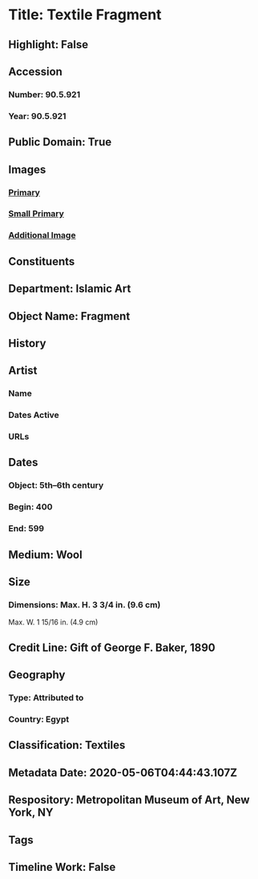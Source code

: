 # Title: Textile Fragment
## Highlight: False
## Accession
### Number: 90.5.921
### Year: 90.5.921
## Public Domain: True
## Images
### [Primary](https://images.metmuseum.org/CRDImages/is/original/74733.jpg)
### [Small Primary](https://images.metmuseum.org/CRDImages/is/web-large/74733.jpg)
### [Additional Image](https://images.metmuseum.org/CRDImages/is/original/2727.jpg)
## Constituents
## Department: Islamic Art
## Object Name: Fragment
## History
## Artist
### Name
### Dates Active
### URLs
## Dates
### Object: 5th–6th century
### Begin: 400
### End: 599
## Medium: Wool
## Size
### Dimensions: Max. H. 3 3/4 in. (9.6 cm)
Max. W. 1 15/16 in. (4.9 cm)
## Credit Line: Gift of George F. Baker, 1890
## Geography
### Type: Attributed to
### Country: Egypt
## Classification: Textiles
## Metadata Date: 2020-05-06T04:44:43.107Z
## Respository: Metropolitan Museum of Art, New York, NY
## Tags
## Timeline Work: False